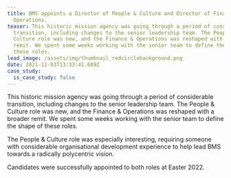 ```yaml
---
title: BMS appoints a Director of People & Culture and Director of Finance &
  Operations.
teaser: This historic mission agency was going through a period of considerable
  transition, including changes to the senior leadership team. The People &
  Culture role was new, and the Finance & Operations was reshaped with a broader
  remit. We spent some weeks working with the senior team to define the shape of
  these roles.
lead_image: /assets/img/thumbnail_redcirclebackground.png
date: 2021-11-03T13:33:41.689Z
case_study:
  is_case_study: false
---
```

This historic mission agency was going through a period of considerable transition, including changes to the senior leadership team. The People & Culture role was new, and the Finance & Operations was reshaped with a broader remit. We spent some weeks working with the senior team to define the shape of these roles.

The People & Culture role was especially interesting, requiring someone with considerable organisational development experience to help lead BMS towards a radically polycentric vision.

Candidates were successfully appointed to both roles at Easter 2022.